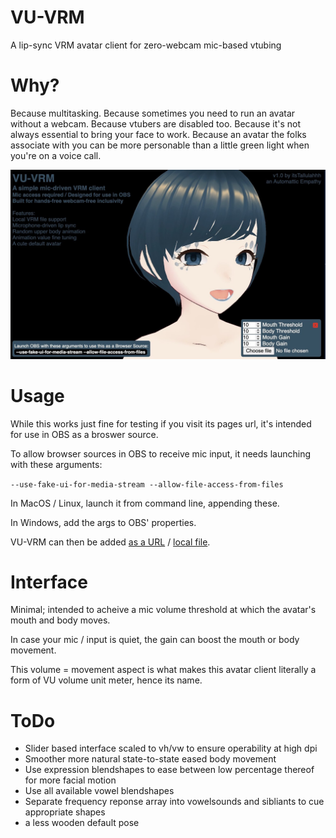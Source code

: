 # VU-VRM
A lip-sync VRM avatar client for zero-webcam mic-based vtubing

# Why?
Because multitasking. Because sometimes you need to run an avatar without a webcam. Because vtubers are disabled too. Because it's not always essential to bring your face to work. Because an avatar the folks associate with you can be more personable than a little green light when you're on a voice call. 

![Alt text](/images/VU-VRM.jpg?raw=true "Title")

# Usage
While this works just fine for testing if you visit its pages url, it's intended for use in OBS as a broswer source.

To allow browser sources in OBS to receive mic input, it needs launching with these arguments:

`--use-fake-ui-for-media-stream --allow-file-access-from-files`

In MacOS / Linux, launch it from command line, appending these.

In Windows, add the args to OBS' properties.

VU-VRM can then be added [as a URL](https://automattic.github.io/VU-VRM/) / [local file](https://github.com/Automattic/VU-VRM/archive/refs/heads/trunk.zip).

# Interface
Minimal; intended to acheive a mic volume threshold at which the avatar's mouth and body moves.

In case your mic / input is quiet, the gain can boost the mouth or body movement.

This volume = movement aspect is what makes this avatar client literally a form of VU volume unit meter, hence its name.

# ToDo
- Slider based interface scaled to vh/vw to ensure operability at high dpi
- Smoother more natural state-to-state eased body movement
- Use expression blendshapes to ease between low percentage thereof for more facial motion
- Use all available vowel blendshapes
- Separate frequency reponse array into vowelsounds and sibliants to cue appropriate shapes
- a less wooden default pose
